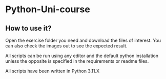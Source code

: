 # Python-Uni-course
## How to use it?
Open the exercise folder you need and download the files of interest. You can also check the images out to see the expected result.

All scripts can be run using any editor and the default python installation unless the opposite is specified in the requirements or readme files.

All scripts have been written in Python 3.11.X
